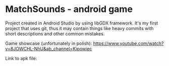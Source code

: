 # MatchSounds - android game
Project created in Android Studio by using libGDX framework.
It's my first project that uses git, thus it may contain things like heavy commits with short descriptions and other common mistakes.

Game showcase (unfortunately in polish):
https://www.youtube.com/watch?v=8JOWCHL-NhU&ab_channel=Kipowiec

Link to apk file:
